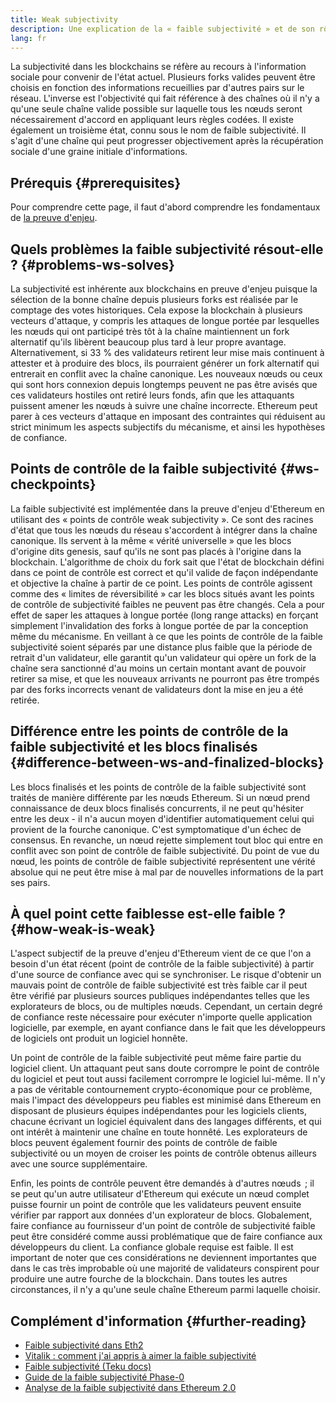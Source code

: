 ```yaml
---
title: Weak subjectivity
description: Une explication de la « faible subjectivité » et de son rôle dans la PoS d'Ethereum.
lang: fr
---
```


La subjectivité dans les blockchains se réfère au recours à l'information sociale pour convenir de l'état actuel. Plusieurs forks valides peuvent être choisis en fonction des informations recueillies par d'autres pairs sur le réseau. L'inverse est l'objectivité qui fait référence à des chaînes où il n'y a qu'une seule chaîne valide possible sur laquelle tous les nœuds seront nécessairement d'accord en appliquant leurs règles codées. Il existe également un troisième état, connu sous le nom de faible subjectivité. Il s'agit d'une chaîne qui peut progresser objectivement après la récupération sociale d'une graine initiale d'informations.

## Prérequis {#prerequisites}

Pour comprendre cette page, il faut d'abord comprendre les fondamentaux de [la preuve d'enjeu](/developers/docs/consensus-mechanisms/pos/).

## Quels problèmes la faible subjectivité résout-elle ? {#problems-ws-solves}

La subjectivité est inhérente aux blockchains en preuve d'enjeu puisque la sélection de la bonne chaîne depuis plusieurs forks est réalisée par le comptage des votes historiques. Cela expose la blockchain à plusieurs vecteurs d'attaque, y compris les attaques de longue portée par lesquelles les nœuds qui ont participé très tôt à la chaîne maintiennent un fork alternatif qu'ils libèrent beaucoup plus tard à leur propre avantage. Alternativement, si 33 % des validateurs retirent leur mise mais continuent à attester et à produire des blocs, ils pourraient générer un fork alternatif qui entrerait en conflit avec la chaîne canonique. Les nouveaux nœuds ou ceux qui sont hors connexion depuis longtemps peuvent ne pas être avisés que ces validateurs hostiles ont retiré leurs fonds, afin que les attaquants puissent amener les nœuds à suivre une chaîne incorrecte. Ethereum peut parer à ces vecteurs d'attaque en imposant des contraintes qui réduisent au strict minimum les aspects subjectifs du mécanisme, et ainsi les hypothèses de confiance.

## Points de contrôle de la faible subjectivité {#ws-checkpoints}

La faible subjectivité est implémentée dans la preuve d'enjeu d'Ethereum en utilisant des « points de contrôle weak subjectivity ». Ce sont des racines d'état que tous les nœuds du réseau s'accordent à intégrer dans la chaîne canonique. Ils servent à la même « vérité universelle » que les blocs d'origine dits genesis, sauf qu'ils ne sont pas placés à l'origine dans la blockchain. L'algorithme de choix du fork sait que l'état de blockchain défini dans ce point de contrôle est correct et qu'il valide de façon indépendante et objective la chaîne à partir de ce point. Les points de contrôle agissent comme des « limites de réversibilité » car les blocs situés avant les points de contrôle de subjectivité faibles ne peuvent pas être changés. Cela a pour effet de saper les attaques à longue portée (long range attacks) en forçant simplement l'invalidation des forks à longue portée de par la conception même du mécanisme. En veillant à ce que les points de contrôle de la faible subjectivité soient séparés par une distance plus faible que la période de retrait d'un validateur, elle garantit qu'un validateur qui opère un fork de la chaîne sera sanctionné d'au moins un certain montant avant de pouvoir retirer sa mise, et que les nouveaux arrivants ne pourront pas être trompés par des forks incorrects venant de validateurs dont la mise en jeu a été retirée.

## Différence entre les points de contrôle de la faible subjectivité et les blocs finalisés {#difference-between-ws-and-finalized-blocks}

Les blocs finalisés et les points de contrôle de la faible subjectivité sont traités de manière différente par les nœuds Ethereum. Si un nœud prend connaissance de deux blocs finalisés concurrents, il ne peut qu'hésiter entre les deux - il n'a aucun moyen d'identifier automatiquement celui qui provient de la fourche canonique. C'est symptomatique d'un échec de consensus. En revanche, un nœud rejette simplement tout bloc qui entre en conflit avec son point de contrôle de faible subjectivité. Du point de vue du nœud, les points de contrôle de faible subjectivité représentent une vérité absolue qui ne peut être mise à mal par de nouvelles informations de la part ses pairs.

## À quel point cette faiblesse est-elle faible ? {#how-weak-is-weak}

L'aspect subjectif de la preuve d'enjeu d'Ethereum vient de ce que l'on a besoin d'un état récent (point de contrôle de la faible subjectivité) à partir d'une source de confiance avec qui se synchroniser. Le risque d'obtenir un mauvais point de contrôle de faible subjectivité est très faible car il peut être vérifié par plusieurs sources publiques indépendantes telles que les explorateurs de blocs, ou de multiples nœuds. Cependant, un certain degré de confiance reste nécessaire pour exécuter n'importe quelle application logicielle, par exemple, en ayant confiance dans le fait que les développeurs de logiciels ont produit un logiciel honnête.

Un point de contrôle de la faible subjectivité peut même faire partie du logiciel client. Un attaquant peut sans doute corrompre le point de contrôle du logiciel et peut tout aussi facilement corrompre le logiciel lui-même. Il n'y a pas de véritable contournement crypto-économique pour ce problème, mais l'impact des développeurs peu fiables est minimisé dans Ethereum en disposant de plusieurs équipes indépendantes pour les logiciels clients, chacune écrivant un logiciel équivalent dans des langages différents, et qui ont intérêt à maintenir une chaîne en toute honnêté. Les explorateurs de blocs peuvent également fournir des points de contrôle de faible subjectivité ou un moyen de croiser les points de contrôle obtenus ailleurs avec une source supplémentaire.

Enfin, les points de contrôle peuvent être demandés à d'autres nœuds  ; il se peut qu'un autre utilisateur d'Ethereum qui exécute un nœud complet puisse fournir un point de contrôle que les validateurs peuvent ensuite vérifier par rapport aux données d'un explorateur de blocs. Globalement, faire confiance au fournisseur d'un point de contrôle de subjectivité faible peut être considéré comme aussi problématique que de faire confiance aux développeurs du client. La confiance globale requise est faible. Il est important de noter que ces considérations ne deviennent importantes que dans le cas très improbable où une majorité de validateurs conspirent pour produire une autre fourche de la blockchain. Dans toutes les autres circonstances, il n'y a qu'une seule chaîne Ethereum parmi laquelle choisir.

## Complément d'information {#further-reading}

- [Faible subjectivité dans Eth2](https://notes.ethereum.org/@adiasg/weak-subjectvity-eth2)
- [Vitalik : comment j'ai appris à aimer la faible subjectivité](https://blog.ethereum.org/2014/11/25/proof-stake-learned-love-weak-subjectivity/)
- [Faible subjectivité (Teku docs)](https://docs.teku.consensys.net/en/latest/Concepts/Weak-Subjectivity/)
- [Guide de la faible subjectivité Phase-0](https://github.com/ethereum/consensus-specs/blob/dev/specs/phase0/weak-subjectivity.md)
- [Analyse de la faible subjectivité dans Ethereum 2.0](https://github.com/runtimeverification/beacon-chain-verification/blob/master/weak-subjectivity/weak-subjectivity-analysis.pdf)
